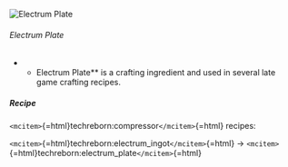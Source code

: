 ![Electrum Plate](/mods/techreborn/electrum_plate.png)

###### Electrum Plate

-   -   Electrum Plate** is a crafting ingredient and used in several
        late game crafting recipes.

##### Recipe

`<mcitem>`{=html}techreborn:compressor`</mcitem>`{=html} recipes:

`<mcitem>`{=html}techreborn:electrum_ingot`</mcitem>`{=html} -\>
`<mcitem>`{=html}techreborn:electrum_plate`</mcitem>`{=html}
